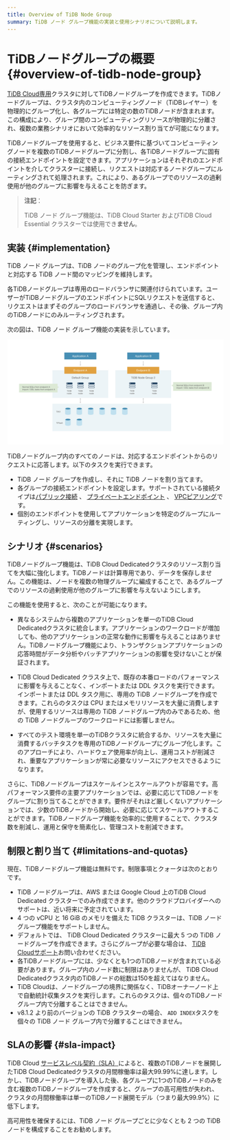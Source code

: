 ```yaml
---
title: Overview of TiDB Node Group 
summary: TiDB ノード グループ機能の実装と使用シナリオについて説明します。
---
```


# TiDBノードグループの概要 {#overview-of-tidb-node-group}

[TiDB Cloud専用](/tidb-cloud/select-cluster-tier.md#tidb-cloud-dedicated)クラスタに対してTiDBノードグループを作成できます。TiDBノードグループは、クラスタ内のコンピューティングノード（TiDBレイヤー）を物理的にグループ化し、各グループには特定の数のTiDBノードが含まれます。この構成により、グループ間のコンピューティングリソースが物理的に分離され、複数の業務シナリオにおいて効率的なリソース割り当てが可能になります。

TiDBノードグループを使用すると、ビジネス要件に基づいてコンピューティングノードを複数のTiDBノードグループに分割し、各TiDBノードグループに固有の接続エンドポイントを設定できます。アプリケーションはそれぞれのエンドポイントを介してクラスターに接続し、リクエストは対応するノードグループにルーティングされて処理されます。これにより、あるグループでのリソースの過剰使用が他のグループに影響を与えることを防ぎます。

> **注記**：
>
> TiDB ノード グループ機能は、TiDB Cloud Starter およびTiDB Cloud Essential クラスターでは使用でき**ません**。

## 実装 {#implementation}

TiDB ノード グループは、TiDB ノードのグループ化を管理し、エンドポイントと対応する TiDB ノード間のマッピングを維持します。

各TiDBノードグループは専用のロードバランサに関連付けられています。ユーザーがTiDBノードグループのエンドポイントにSQLリクエストを送信すると、リクエストはまずそのグループのロードバランサを通過し、その後、グループ内のTiDBノードにのみルーティングされます。

次の図は、TiDB ノード グループ機能の実装を示しています。

![The implementation of the TiDB Node Group feature](/media/tidb-cloud/implementation-of-tidb-node-group.png)

TiDBノードグループ内のすべてのノードは、対応するエンドポイントからのリクエストに応答します。以下のタスクを実行できます。

-   TiDB ノード グループを作成し、それに TiDB ノードを割り当てます。
-   各グループの接続エンドポイントを設定します。サポートされている接続タイプは[パブリック接続](/tidb-cloud/tidb-node-group-management.md#connect-via-public-connection) 、 [プライベートエンドポイント](/tidb-cloud/tidb-node-group-management.md#connect-via-private-endpoint) 、 [VPCピアリング](/tidb-cloud/tidb-node-group-management.md#connect-via-vpc-peering)です。
-   個別のエンドポイントを使用してアプリケーションを特定のグループにルーティングし、リソースの分離を実現します。

## シナリオ {#scenarios}

TiDBノードグループ機能は、TiDB Cloud Dedicatedクラスタのリソース割り当てを大幅に強化します。TiDBノードは計算専用であり、データを保存しません。この機能は、ノードを複数の物理グループに編成することで、あるグループでのリソースの過剰使用が他のグループに影響を与えないようにします。

この機能を使用すると、次のことが可能になります。

-   異なるシステムから複数のアプリケーションを単一のTiDB Cloud Dedicatedクラスタに統合します。アプリケーションのワークロードが増加しても、他のアプリケーションの正常な動作に影響を与えることはありません。TiDBノードグループ機能により、トランザクションアプリケーションの応答時間がデータ分析やバッチアプリケーションの影響を受けないことが保証されます。

-   TiDB Cloud Dedicated クラスタ上で、既存の本番ロードのパフォーマンスに影響を与えることなく、インポートまたは DDL タスクを実行できます。インポートまたは DDL タスク用に、専用の TiDB ノードグループを作成できます。これらのタスクは CPU またはメモリリソースを大量に消費しますが、使用するリソースは専用の TiDB ノードグループ内のみであるため、他の TiDB ノードグループのワークロードには影響しません。

-   すべてのテスト環境を単一のTiDBクラスタに統合するか、リソースを大量に消費するバッチタスクを専用のTiDBノードグループにグループ化します。このアプローチにより、ハードウェア使用率が向上し、運用コストが削減され、重要なアプリケーションが常に必要なリソースにアクセスできるようになります。

さらに、TiDBノードグループはスケールインとスケールアウトが容易です。高パフォーマンス要件の主要アプリケーションでは、必要に応じてTiDBノードをグループに割り当てることができます。要件がそれほど厳しくないアプリケーションでは、少数のTiDBノードから開始し、必要に応じてスケールアウトすることができます。TiDBノードグループ機能を効率的に使用することで、クラスタ数を削減し、運用と保守を簡素化し、管理コストを削減できます。

## 制限と割り当て {#limitations-and-quotas}

現在、TiDBノードグループ機能は無料です。制限事項とクォータは次のとおりです。

-   TiDB ノードグループは、AWS または Google Cloud 上のTiDB Cloud Dedicated クラスターでのみ作成できます。他のクラウドプロバイダーへのサポートは、近い将来に予定されています。
-   4 つの vCPU と 16 GiB のメモリを備えた TiDB クラスターは、TiDB ノード グループ機能をサポートしません。
-   デフォルトでは、 TiDB Cloud Dedicated クラスターに最大 5 つの TiDB ノードグループを作成できます。さらにグループが必要な場合は、 [TiDB Cloudサポート](/tidb-cloud/tidb-cloud-support.md)お問い合わせください。
-   各TiDBノードグループには、少なくとも1つのTiDBノードが含まれている必要があります。グループ内のノード数に制限はありませんが、 TiDB Cloud Dedicatedクラスタ内のTiDBノードの総数は150を超えてはなりません。
-   TiDB Cloudは、ノードグループの境界に関係なく、TiDBオーナーノード上で自動統計収集タスクを実行します。これらのタスクは、個々のTiDBノードグループ内で分離することはできません。
-   v8.1.2 より前のバージョンの TiDB クラスターの場合、 `ADD INDEX`タスクを個々の TiDB ノード グループ内で分離することはできません。

## SLAの影響 {#sla-impact}

TiDB Cloud [サービスレベル契約（SLA）](https://www.pingcap.com/legal/service-level-agreement-for-tidb-cloud-services/)によると、複数のTiDBノードを展開したTiDB Cloud Dedicatedクラスタの月間稼働率は最大99.99%に達します。しかし、TiDBノードグループを導入した後、各グループに1つのTiDBノードのみを含む複数のTiDBノードグループを作成すると、グループの高可用性が失われ、クラスタの月間稼働率は単一のTiDBノード展開モデル（つまり最大99.9%）に低下します。

高可用性を確保するには、TiDB ノード グループごとに少なくとも 2 つの TiDB ノードを構成することをお勧めします。
